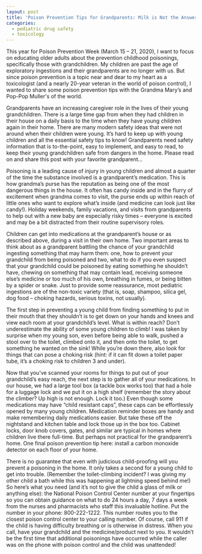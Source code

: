 ```yaml
---
layout: post
title: 'Poison Prevention Tips for Grandparents: Milk is Not the Answer'
categories:
  - pediatric drug safety
  - toxicology
---
```


This year for Poison Prevention Week (March 15 – 21, 2020), I want to focus on educating older adults about the prevention childhood poisonings, specifically those with grandchildren. My children are past the age of exploratory ingestions and their grandparents are no longer with us. But since poison prevention is a topic near and dear to my heart as a toxicologist (and a nearly 20-year veteran in the world of poison control), I wanted to share some poison prevention tips with the Grandma Mary’s and Pop-Pop Muller's of the world.

Grandparents have an increasing caregiver role in the lives of their young grandchildren. There is a large time gap from when they had children in their house on a daily basis to the time when they have young children again in their home. There are many modern safety ideas that were not around when their children were young. It’s hard to keep up with young children and all the essential safety tips to know\! Grandparents need safety information that is to-the-point, easy to implement, and easy to read, to keep their young grandchildren safe from dangers in the home. Please read on and share this post with your favorite grandparent…

Poisoning is a leading cause of injury in young children and almost a quarter of the time the substance involved is a grandparent’s medication. This is how grandma’s purse has the reputation as being one of the most dangerous things in the house. It often has candy inside and in the flurry of excitement when grandma comes to visit, the purse ends up within reach of little ones who want to explore what’s inside (and medicine can look just like candy\!). Holiday weekends, family vacations, and visits from grandparents to help out with a new baby are especially risky times – everyone is excited and may be a bit distracted from their routine supervisory roles.

Children can get into medications at the grandparent’s house or as described above, during a visit in their own home. Two important areas to think about as a grandparent battling the chance of your grandchild ingesting something that may harm them: one, how to prevent your grandchild from being poisoned and two, what to do if you even suspect that your grandchild could be poisoned by eating something he shouldn’t have, chewing on something that may contain lead, receiving someone else’s medicine or too much of his own, breathing in fumes, or being bitten by a spider or snake. Just to provide some reassurance, most pediatric ingestions are of the non-toxic variety (that is, soap, shampoo, silica gel, dog food – choking hazards, serious toxins, not usually).

The first step in preventing a young child from finding something to put in their mouth that they shouldn’t is to get down on your hands and knees and view each room at your grandchild’s level. What is within reach? Don’t underestimate the ability of some young children to climb\! I was taken by surprise when my young son, even before being able to walk, pushed a stool over to the toilet, climbed onto it, and then onto the toilet, to get something he wanted on the sink\! While you’re down there, also look for things that can pose a choking risk (hint: if it can fit down a toilet paper tube, it’s a choking risk to children 3 and under).

Now that you’ve scanned your rooms for things to put out of your grandchild’s easy reach, the next step is to gather all of your medications. In our house, we had a large tool box (a tackle box works too) that had a hole for a luggage lock and we put it on a high shelf (remember the story about the climber? Up high is not enough. Lock it too.) Even though some medications may have “child resistant caps”, these caps can be effortlessly opened by many young children. Medication reminder boxes are handy and make remembering daily medications easier. But take these off the nightstand and kitchen table and lock those up in the box too. Cabinet locks, door knob covers, gates, and similar are typical in homes where children live there full-time. But perhaps not practical for the grandparent’s home. One final poison prevention tip here: install a carbon monoxide detector on each floor of your home.

There is no guarantee that even with judicious child-proofing will you prevent a poisoning in the home. It only takes a second for a young child to get into trouble. (Remember the toilet-climbing incident? I was giving my other child a bath while this was happening at lightning speed behind me\!) So here’s what you need (and it’s not to give the child a glass of milk or anything else): the National Poison Control Center number at your fingertips so you can obtain guidance on what to do 24 hours a day, 7 days a week from the nurses and pharmacists who staff this invaluable hotline. Put the number in your phone: 800-222-1222. This number routes you to the closest poison control center to your calling number. Of course, call 911 if the child is having difficulty breathing or is otherwise in distress. When you call, have your grandchild and the medicine/product next to you. It wouldn’t be the first time that additional poisonings have occurred while the caller was on the phone with poison control and the child was unattended\!